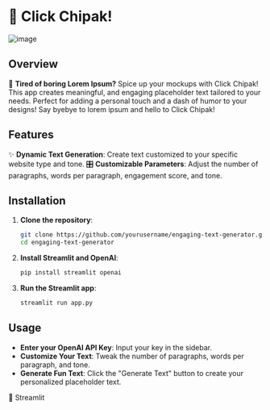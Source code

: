 # 🥳 Click Chipak! 

![image](https://github.com/user-attachments/assets/a2edee6e-ddc6-4cb0-8eac-99db78921b61)


## Overview

🎨 **Tired of boring Lorem Ipsum?** Spice up your mockups with Click Chipak! This app creates meaningful, and engaging placeholder text tailored to your needs. Perfect for adding a personal touch and a dash of humor to your designs! Say byebye to lorem ipsum and hello to Click Chipak!

## Features

✨ **Dynamic Text Generation**: Create text customized to your specific website type and tone.
🎛️ **Customizable Parameters**: Adjust the number of paragraphs, words per paragraph, engagement score, and tone.

## Installation

1. **Clone the repository**:
    ```bash
    git clone https://github.com/yourusername/engaging-text-generator.git
    cd engaging-text-generator
    ```

2. **Install Streamlit and OpenAI**:
    ```bash
    pip install streamlit openai
    ```

3. **Run the Streamlit app**:
    ```bash
    streamlit run app.py
    ```

## Usage

* **Enter your OpenAI API Key**: Input your key in the sidebar.
* **Customize Your Text**: Tweak the number of paragraphs, words per paragraph, and tone.
* **Generate Fun Text**: Click the "Generate Text" button to create your personalized placeholder text.


💖 Streamlit

